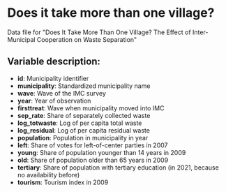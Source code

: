 # Does it take more than one village?
Data file for "Does It Take More Than One Village? The Effect of Inter-Municipal Cooperation on Waste Separation"

## Variable description:
- **id**: Municipality identifier  
- **municipality**: Standardized municipality name  
- **wave**: Wave of the IMC survey  
- **year**: Year of observation  
- **firsttreat**: Wave when municipality moved into IMC  
- **sep_rate**: Share of separately collected waste  
- **log_totwaste**: Log of per capita total waste  
- **log_residual**: Log of per capita residual waste  
- **population**: Population in municipality in year  
- **left**: Share of votes for left-of-center parties in 2007  
- **young**: Share of population younger than 14 years in 2009  
- **old**: Share of population older than 65 years in 2009  
- **tertiary**: Share of population with tertiary education (in 2021, because no availability before)  
- **tourism**: Tourism index in 2009
